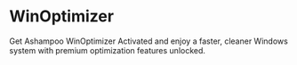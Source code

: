 # WinOptimizer
Get Ashampoo WinOptimizer Activated and enjoy a faster, cleaner Windows system with premium optimization features unlocked.

